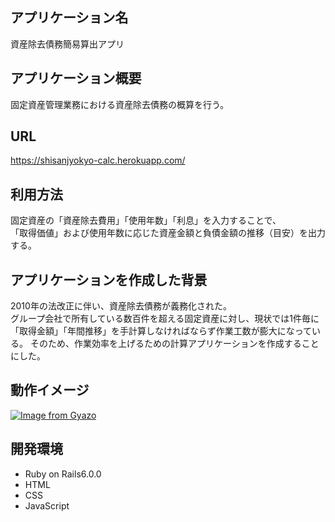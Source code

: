 ## アプリケーション名
資産除去債務簡易算出アプリ

## アプリケーション概要
固定資産管理業務における資産除去債務の概算を行う。

## URL 
https://shisanjyokyo-calc.herokuapp.com/

## 利用方法	
固定資産の「資産除去費用」「使用年数」「利息」を入力することで、  
「取得価値」および使用年数に応じた資産金額と負債金額の推移（目安）を出力する。

## アプリケーションを作成した背景	
2010年の法改正に伴い、資産除去債務が義務化された。  
グループ会社で所有している数百件を超える固定資産に対し、現状では1件毎に「取得金額」「年間推移」を手計算しなければならず作業工数が膨大になっている。
そのため、作業効率を上げるための計算アプリケーションを作成することにした。

## 動作イメージ
[![Image from Gyazo](https://i.gyazo.com/49b3b9c76fd6b4787b7640ebe7ebb6fe.gif)](https://gyazo.com/49b3b9c76fd6b4787b7640ebe7ebb6fe)

## 開発環境	
- Ruby on Rails6.0.0
- HTML
- CSS
- JavaScript
